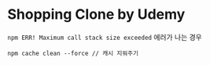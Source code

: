 # Shopping Clone by Udemy

`npm ERR! Maximum call stack size exceeded`
에러가 나는 경우

```
npm cache clean --force // 캐시 지워주기
```
